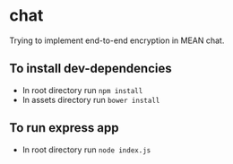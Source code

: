 # chat
Trying to implement end-to-end encryption in MEAN chat. 

## To install dev-dependencies
* In root directory run `npm install`
* In assets directory run `bower install`

## To run express app
* In root directory run `node index.js`
